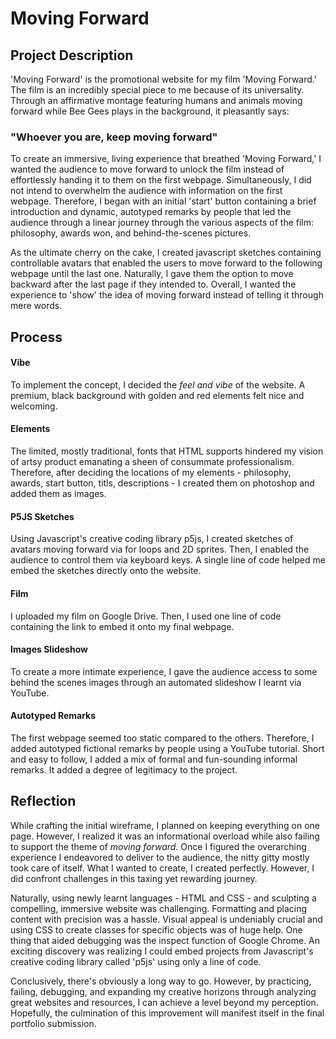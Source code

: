 # Moving Forward

## Project Description
'Moving Forward' is the promotional website for my film 'Moving Forward.' The film is an incredibly special piece to me because of its universality. Through an affirmative montage featuring humans and animals moving forward while Bee Gees plays in the background, it pleasantly says:
### "Whoever you are, keep moving forward"
To create an immersive, living experience that breathed 'Moving Forward,' I wanted the audience to move forward to unlock the film instead of effortlessly handing it to them on the first webpage. Simultaneously, I did not intend to overwhelm the audience with information on the first webpage. Therefore, I began with an initial 'start' button containing a brief introduction and dynamic, autotyped remarks by people that led the audience through a linear journey through the various aspects of the film: philosophy, awards won, and behind-the-scenes pictures. 

As the ultimate cherry on the cake, I created javascript sketches containing controllable avatars that enabled the users to move forward to the following webpage until the last one. Naturally, I gave them the option to move backward after the last page if they intended to. Overall, I wanted the experience to 'show' the idea of moving forward instead of telling it through mere words.

## Process
#### Vibe
To implement the concept, I decided the _feel and vibe_ of the website. A premium, black background with golden and red elements felt nice and welcoming.
#### Elements
The limited, mostly traditional, fonts that HTML supports hindered my vision of artsy product emanating a sheen of consummate professionalism. Therefore, after deciding the locations of my elements - philosophy, awards, start button, titls, descriptions - I created them on photoshop and added them as images.
#### P5JS Sketches
Using Javascript's creative coding library p5js, I created sketches of avatars moving forward via for loops and 2D sprites. Then, I enabled the audience to control them via keyboard keys. A single line of code helped me embed the sketches directly onto the website.
#### Film 
I uploaded my film on Google Drive. Then, I used one line of code containing the link to embed it onto my final webpage. 
#### Images Slideshow
To create a more intimate experience, I gave the audience access to some behind the scenes images through an automated slideshow I learnt via YouTube.
#### Autotyped Remarks
The first webpage seemed too static compared to the others. Therefore, I added autotyped fictional remarks by people using a YouTube tutorial. Short and easy to follow, I added a mix of formal and fun-sounding informal remarks. It added a degree of legitimacy to the project.

## Reflection
While crafting the initial wireframe, I planned on keeping everything on one page. However, I realized it was an informational overload while also failing to support the theme of _moving forward_. Once I figured the overarching experience I endeavored to deliver to the audience, the nitty gitty mostly took care of itself. What I wanted to create, I created perfectly. However, I did confront challenges in this taxing yet rewarding journey.

Naturally, using newly learnt languages - HTML and CSS - and sculpting a compelling, immersive website was challenging. Formatting and placing content with precision was a hassle. Visual appeal is undeniably crucial and using CSS to create classes for specific objects was of huge help. One thing that aided debugging was the inspect function of Google Chrome. An exciting discovery was realizing I could embed projects from Javascript's creative coding library called 'p5js' using only a line of code.

Conclusively, there's obviously a long way to go. However, by practicing, failing, debugging, and expanding my creative horizons through analyzing great websites and resources, I can achieve a level beyond my perception. Hopefully, the culmination of this improvement will manifest itself in the final portfolio submission.
